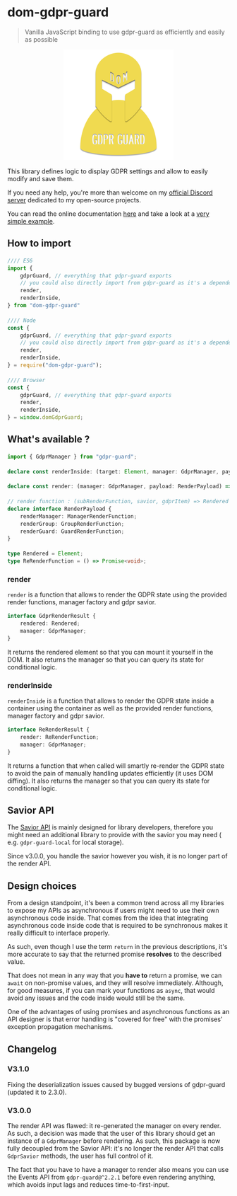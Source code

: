 # dom-gdpr-guard

> Vanilla JavaScript binding to use gdpr-guard as efficiently and easily as possible

<center><img src="https://github.com/Voltra/dom-gdpr-guard/raw/dev/dom-gdpr-guard.png" alt="Logo" width="250"/></center>

This library defines logic to display GDPR settings and allow to easily modify and save them.

If you need any help, you're more than welcome on my [official Discord server](https://discordapp.com/invite/JtWAjbw)
dedicated to my open-source projects.

You can read the online documentation [here](https://voltra.github.io/dom-gdpr-guard/) and take a look at
a [very simple example](https://github.com/Voltra/dom-gdpr-guard/tree/master/example).

## How to import

```javascript
//// ES6
import {
	gdprGuard, // everything that gdpr-guard exports
	// you could also directly import from gdpr-guard as it's a dependency
	render,
	renderInside,
} from "dom-gdpr-guard"

//// Node
const {
	gdprGuard, // everything that gdpr-guard exports
	// you could also directly import from gdpr-guard as it's a dependency
	render,
	renderInside,
} = require("dom-gdpr-guard");

//// Browser
const {
	gdprGuard, // everything that gdpr-guard exports
	render,
	renderInside,
} = window.domGdprGuard;
```

## What's available ?

```typescript
import { GdprManager } from "gdpr-guard";

declare const renderInside: (target: Element, manager: GdprManager, payload: RenderPayload) => Promise<ReRenderFunction>;

declare const render: (manager: GdprManager, payload: RenderPayload) => Promise<Rendered>;

// render function : (subRenderFunction, savior, gdprItem) => Rendered
declare interface RenderPayload {
	renderManager: ManagerRenderFunction;
	renderGroup: GroupRenderFunction;
	renderGuard: GuardRenderFunction;
}

type Rendered = Element;
type ReRenderFunction = () => Promise<void>;
```

### render

`render` is a function that allows to render the GDPR state using the provided render functions, manager factory and
gdpr savior.

```typescript
interface GdprRenderResult {
	rendered: Rendered;
	manager: GdprManager;
}
```

It returns the rendered element so that you can mount it yourself in the DOM. It also returns the manager so that you
can query its state for conditional logic.

### renderInside

`renderInside` is a function that allows to render the GDPR state inside a container using the container as well as the
provided render functions, manager factory and gdpr savior.

```typescript
interface ReRenderResult {
	render: ReRenderFunction;
	manager: GdprManager;
}
```

It returns a function that when called will smartly re-render the GDPR state to avoid the pain of manually handling
updates efficiently (it uses DOM diffing). It also returns the manager so that you can query its state for conditional
logic.

## Savior API

The [Savior API](https://voltra.github.io/gdpr-guard/interfaces/gdprsavior.html) is mainly designed for library
developers, therefore you might need an additional library to provide with the savior you may need (
e.g. `gdpr-guard-local` for local storage).

Since v3.0.0, you handle the savior however you wish, it is no longer part of the render API.

## Design choices

From a design standpoint, it's been a common trend across all my libraries to expose my APIs as asynchronous if users
might need to use their own asynchronous code inside. That comes from the idea that integrating asynchronous code inside
code that is required to be synchronous makes it really difficult to interface properly.

As such, even though I use the term `return` in the previous descriptions, it's more accurate to say that the returned
promise **resolves** to the described value.

That does not mean in any way that you **have to** return a promise, we can `await` on non-promise values, and they will
resolve immediately. Although, for good measures, if you can mark your functions as `async`, that would avoid any issues
and the code inside would still be the same.

One of the advantages of using promises and asynchronous functions as an API designer is that error handling is "covered
for free" with the promises' exception propagation mechanisms.

## Changelog

### V3.1.0

Fixing the deserialization issues caused by bugged versions of gdpr-guard (updated it to 2.3.0).

### V3.0.0

The render API was flawed: it re-generated the manager on every render. As such, a decision was made that the user of
this library should get an instance of a `GdprManager` before rendering. As such, this package is now fully decoupled
from the Savior API: it's no longer the render API that calls `GdprSavior` methods, the user has full control of it.

The fact that you have to have a manager to render also means you can use the Events API from `gdpr-guard@^2.2.1`
before even rendering anything, which avoids input lags and reduces time-to-first-input.

